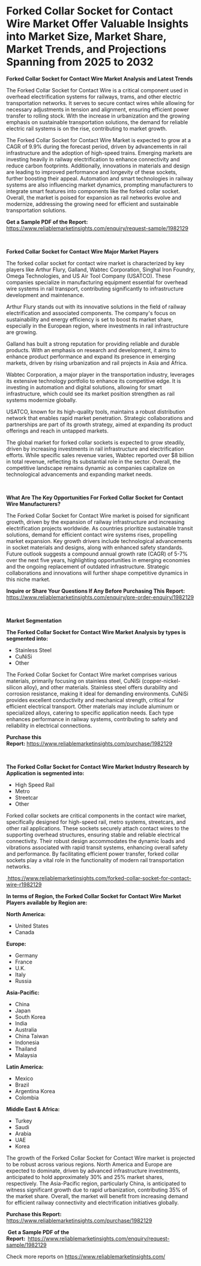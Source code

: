 <p><h1>Forked Collar Socket for Contact Wire Market Offer Valuable Insights into Market Size, Market Share, Market Trends, and Projections Spanning from 2025 to 2032</h1></p><p><strong>Forked Collar Socket for Contact Wire Market Analysis and Latest Trends</strong></p>
<p><p>The Forked Collar Socket for Contact Wire is a critical component used in overhead electrification systems for railways, trams, and other electric transportation networks. It serves to secure contact wires while allowing for necessary adjustments in tension and alignment, ensuring efficient power transfer to rolling stock. With the increase in urbanization and the growing emphasis on sustainable transportation solutions, the demand for reliable electric rail systems is on the rise, contributing to market growth.</p><p>The Forked Collar Socket for Contact Wire Market is expected to grow at a CAGR of 9.9% during the forecast period, driven by advancements in rail infrastructure and the adoption of high-speed trains. Emerging markets are investing heavily in railway electrification to enhance connectivity and reduce carbon footprints. Additionally, innovations in materials and design are leading to improved performance and longevity of these sockets, further boosting their appeal. Automation and smart technologies in railway systems are also influencing market dynamics, prompting manufacturers to integrate smart features into components like the forked collar socket. Overall, the market is poised for expansion as rail networks evolve and modernize, addressing the growing need for efficient and sustainable transportation solutions.</p></p>
<p><strong>Get a Sample PDF of the Report:&nbsp;</strong> <a href="https://www.reliablemarketinsights.com/enquiry/request-sample/1982129?utm_campaign=1894&utm_medium=2&utm_source=Github&utm_content=ia&utm_term=15012025&utm_id=forked-collar-socket-for-contact-wire">https://www.reliablemarketinsights.com/enquiry/request-sample/1982129</a></p>
<p>&nbsp;</p>
<p><strong>Forked Collar Socket for Contact Wire Major Market Players</strong></p>
<p><p>The forked collar socket for contact wire market is characterized by key players like Arthur Flury, Galland, Wabtec Corporation, Singhal Iron Foundry, Omega Technologies, and US Air Tool Company (USATCO). These companies specialize in manufacturing equipment essential for overhead wire systems in rail transport, contributing significantly to infrastructure development and maintenance.</p><p>Arthur Flury stands out with its innovative solutions in the field of railway electrification and associated components. The company's focus on sustainability and energy efficiency is set to boost its market share, especially in the European region, where investments in rail infrastructure are growing. </p><p>Galland has built a strong reputation for providing reliable and durable products. With an emphasis on research and development, it aims to enhance product performance and expand its presence in emerging markets, driven by rising urbanization and rail projects in Asia and Africa.</p><p>Wabtec Corporation, a major player in the transportation industry, leverages its extensive technology portfolio to enhance its competitive edge. It is investing in automation and digital solutions, allowing for smart infrastructure, which could see its market position strengthen as rail systems modernize globally.</p><p>USATCO, known for its high-quality tools, maintains a robust distribution network that enables rapid market penetration. Strategic collaborations and partnerships are part of its growth strategy, aimed at expanding its product offerings and reach in untapped markets.</p><p>The global market for forked collar sockets is expected to grow steadily, driven by increasing investments in rail infrastructure and electrification efforts. While specific sales revenue varies, Wabtec reported over $8 billion in total revenue, reflecting its substantial role in the sector. Overall, the competitive landscape remains dynamic as companies capitalize on technological advancements and expanding market needs.</p></p>
<p>&nbsp;</p>
<p><strong>What Are The Key Opportunities For Forked Collar Socket for Contact Wire Manufacturers?</strong></p>
<p><p>The Forked Collar Socket for Contact Wire market is poised for significant growth, driven by the expansion of railway infrastructure and increasing electrification projects worldwide. As countries prioritize sustainable transit solutions, demand for efficient contact wire systems rises, propelling market expansion. Key growth drivers include technological advancements in socket materials and designs, along with enhanced safety standards. Future outlook suggests a compound annual growth rate (CAGR) of 5-7% over the next five years, highlighting opportunities in emerging economies and the ongoing replacement of outdated infrastructure. Strategic collaborations and innovations will further shape competitive dynamics in this niche market.</p></p>
<p><strong>Inquire or Share Your Questions If Any Before Purchasing This Report:</strong> <a href="https://www.reliablemarketinsights.com/enquiry/pre-order-enquiry/1982129?utm_campaign=1894&utm_medium=2&utm_source=Github&utm_content=ia&utm_term=15012025&utm_id=forked-collar-socket-for-contact-wire">https://www.reliablemarketinsights.com/enquiry/pre-order-enquiry/1982129</a></p>
<p>&nbsp;</p>
<p><strong>Market Segmentation</strong></p>
<p><strong>The Forked Collar Socket for Contact Wire Market Analysis by types is segmented into:</strong></p>
<p><ul><li>Stainless Steel</li><li>CuNiSi</li><li>Other</li></ul></p>
<p><p>The Forked Collar Socket for Contact Wire market comprises various materials, primarily focusing on stainless steel, CuNiSi (copper-nickel-silicon alloy), and other materials. Stainless steel offers durability and corrosion resistance, making it ideal for demanding environments. CuNiSi provides excellent conductivity and mechanical strength, critical for efficient electrical transport. Other materials may include aluminum or specialized alloys, catering to specific application needs. Each type enhances performance in railway systems, contributing to safety and reliability in electrical connections.</p></p>
<p><strong>Purchase this Report:&nbsp;</strong><a href="https://www.reliablemarketinsights.com/purchase/1982129?utm_campaign=1894&utm_medium=2&utm_source=Github&utm_content=ia&utm_term=15012025&utm_id=forked-collar-socket-for-contact-wire">https://www.reliablemarketinsights.com/purchase/1982129</a></p>
<p>&nbsp;</p>
<p><strong>The Forked Collar Socket for Contact Wire Market Industry Research by Application is segmented into:</strong></p>
<p><ul><li>High Speed Rail</li><li>Metro</li><li>Streetcar</li><li>Other</li></ul></p>
<p><p>Forked collar sockets are critical components in the contact wire market, specifically designed for high-speed rail, metro systems, streetcars, and other rail applications. These sockets securely attach contact wires to the supporting overhead structures, ensuring stable and reliable electrical connectivity. Their robust design accommodates the dynamic loads and vibrations associated with rapid transit systems, enhancing overall safety and performance. By facilitating efficient power transfer, forked collar sockets play a vital role in the functionality of modern rail transportation networks.</p></p>
<p><a href="https://www.reliablemarketinsights.com/forked-collar-socket-for-contact-wire-r1982129?utm_campaign=1894&utm_medium=2&utm_source=Github&utm_content=ia&utm_term=15012025&utm_id=forked-collar-socket-for-contact-wire">&nbsp;https://www.reliablemarketinsights.com/forked-collar-socket-for-contact-wire-r1982129</a></p>
<p><strong>In terms of Region, the Forked Collar Socket for Contact Wire Market Players available by Region are:</strong></p>
<p>
    <p> <strong> North America: </strong>
        <ul>
            <li>United States</li>
            <li>Canada</li>
        </ul>
        </p> 
    <p> <strong> Europe: </strong>
        <ul>
            <li>Germany</li>
            <li>France</li>
            <li>U.K.</li>
            <li>Italy</li>
            <li>Russia</li>
        </ul>
        </p> 
    <p> <strong> Asia-Pacific: </strong>
        <ul>
            <li>China</li>
            <li>Japan</li>
            <li>South Korea</li>
            <li>India</li>
            <li>Australia</li>
            <li>China Taiwan</li>
            <li>Indonesia</li>
            <li>Thailand</li>
            <li>Malaysia</li>
        </ul>
        </p> 
    <p> <strong> Latin America: </strong>
        <ul>
            <li>Mexico</li>
            <li>Brazil</li>
            <li>Argentina Korea</li>
            <li>Colombia</li>
        </ul>
        </p> 
    <p> <strong> Middle East & Africa: </strong>
        <ul>
            <li>Turkey</li>
            <li>Saudi</li>
            <li>Arabia</li>
            <li>UAE</li>
            <li>Korea</li>
        </ul>
    </p>
    </p>
<p><p>The growth of the Forked Collar Socket for Contact Wire market is projected to be robust across various regions. North America and Europe are expected to dominate, driven by advanced infrastructure investments, anticipated to hold approximately 30% and 25% market shares, respectively. The Asia-Pacific region, particularly China, is anticipated to witness significant growth due to rapid urbanization, contributing 35% of the market share. Overall, the market will benefit from increasing demand for efficient railway connectivity and electrification initiatives globally.</p></p>
<p><strong>Purchase this Report: </strong><a href="https://www.reliablemarketinsights.com/purchase/1982129?utm_campaign=1894&utm_medium=2&utm_source=Github&utm_content=ia&utm_term=15012025&utm_id=forked-collar-socket-for-contact-wire">https://www.reliablemarketinsights.com/purchase/1982129</a></p>
<p>&nbsp;<strong>Get a Sample PDF of the Report:&nbsp;&nbsp;</strong><a href="https://www.reliablemarketinsights.com/enquiry/request-sample/1982129?utm_campaign=1894&utm_medium=2&utm_source=Github&utm_content=ia&utm_term=15012025&utm_id=forked-collar-socket-for-contact-wire">https://www.reliablemarketinsights.com/enquiry/request-sample/1982129</a></p>
<p><strong></strong></p>
<p>Check more reports on <a href="https://www.reliablemarketinsights.com/?utm_campaign=1894&utm_medium=2&utm_source=Github&utm_content=ia&utm_term=15012025&utm_id=forked-collar-socket-for-contact-wire">https://www.reliablemarketinsights.com/</a></p>